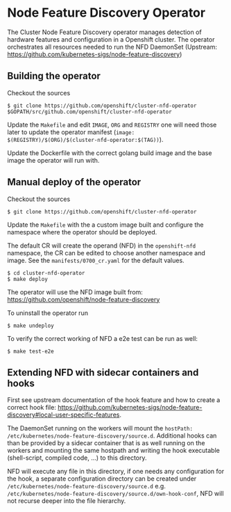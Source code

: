 # Node Feature Discovery Operator
 The Cluster Node Feature Discovery operator manages detection of hardware features and configuration in a Openshift cluster. The operator orchestrates all resources needed to run the NFD DaemonSet (Upstream: https://github.com/kubernetes-sigs/node-feature-discovery)
 
## Building the operator
Checkout the sources
```
$ git clone https://github.com/openshift/cluster-nfd-operator $GOPATH/src/github.com/openshift/cluster-nfd-operator
```

Update the `Makefile` and edit `IMAGE`, `ORG` and `REGISTRY` one will need those later to update the operator manifest (`image: $(REGISTRY)/$(ORG)/$(cluster-nfd-operator:$(TAG))`).

Update the Dockerfile with the correct golang build image and the base image the operator will run with. 

## Manual deploy of the operator
Checkout the sources
```
$ git clone https://github.com/openshift/cluster-nfd-operator
```
Update the  `Makefile` with the a custom image built and configure the namespace where the operator should be deployed.

The default CR will create the operand (NFD) in the `openshift-nfd` namespace, the CR can be edited to choose another namespace and image. See the `manifests/0700_cr.yaml` for the default values.

```
$ cd cluster-nfd-operator
$ make deploy
```
The operator will use the NFD image built from: https://github.com/openshift/node-feature-discovery

To uninstall the operator run 
```
$ make undeploy
```

To verify the correct working of NFD a e2e test can be run as well: 
```
$ make test-e2e
```

## Extending NFD with sidecar containers and hooks

First see upstream documentation of the hook feature and how to create a correct hook file: 
https://github.com/kubernetes-sigs/node-feature-discovery#local-user-specific-features.

The DaemonSet running on the workers will mount the `hostPath: /etc/kubernetes/node-feature-discovery/source.d`. Additional hooks can than be provided by a sidecar container that is as well running on the workers and mounting the same hostpath and writing the hook executable (shell-script, compiled code, ...) to this directory. 

NFD will execute any file in this directory, if one needs any configuration for the hook, a separate configuration directory can be created under `/etc/kubernetes/node-feature-discovery/source.d` e.g. `/etc/kubernetes/node-feature-discovery/source.d/own-hook-conf`, NFD will not recurse deeper into the file hierarchy. 


